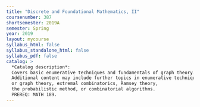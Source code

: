 ```yaml
---
title: "Discrete and Foundational Mathematics, II"
coursenumber: 387
shortsemester: 2019A
semester: Spring
year: 2019
layout: mycourse
syllabus_html: false
syllabus_standalone_html: false
syllabus_pdf: false
catalog: >
  *Catalog description*:
  Covers basic enumerative techniques and fundamentals of graph theory.
  Additional content may include further topics in enumerative techniques
  or graph theory, extremal combinatorics, Ramsey theory,
  the probabilistic method, or combinatorial algorithms.
  PREREQ: MATH 189.
---
```

